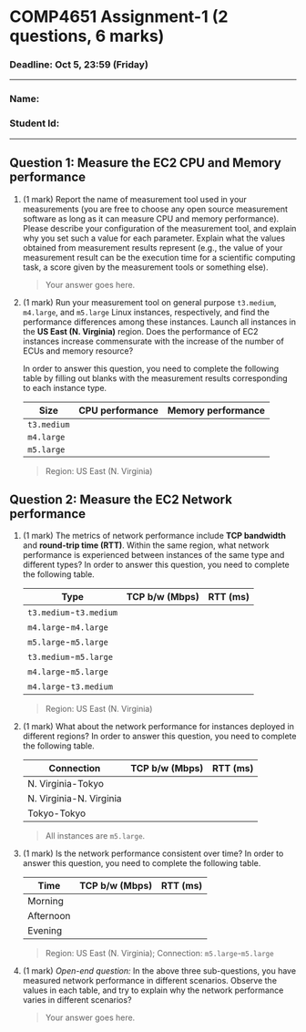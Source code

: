 # COMP4651 Assignment-1 (2 questions, 6 marks)

### Deadline: Oct 5, 23:59 (Friday)
---

### Name:
### Student Id:
---

## Question 1: Measure the EC2 CPU and Memory performance

1. (1 mark) Report the name of measurement tool used in your measurements (you are free to choose any open source measurement software as long as it can measure CPU and memory performance). Please describe your configuration of the measurement tool, and explain why you set such a value for each parameter. Explain what the values obtained from measurement results represent (e.g., the value of your measurement result can be the execution time for a scientific computing task, a score given by the measurement tools or something else).

    > Your answer goes here.

2. (1 mark) Run your measurement tool on general purpose `t3.medium`, `m4.large`, and `m5.large` Linux instances, respectively, and find the performance differences among these instances. Launch all instances in the **US East (N. Virginia)** region. Does the performance of EC2 instances increase commensurate with the increase of the number of ECUs and memory resource?  

    In order to answer this question, you need to complete the following table by filling out blanks with the measurement results corresponding to each instance type.

    | Size      | CPU performance | Memory performance |
    |-----------|-----------------|--------------------|
    | `t3.medium` |                 |                    |
    | `m4.large`  |                 |                    |
    | `m5.large` |                 |                    |
 
    > Region: US East (N. Virginia)

## Question 2: Measure the EC2 Network performance

1. (1 mark) The metrics of network performance include **TCP bandwidth** and **round-trip time (RTT)**. Within the same region, what network performance is experienced between instances of the same type and different types? In order to answer this question, you need to complete the following table.  

    | Type          | TCP b/w (Mbps) | RTT (ms) |
    |---------------|----------------|----------|
    | `t3.medium`-`t3.medium` |                |          |
    | `m4.large`-`m4.large`  |                |          |
    | `m5.large`-`m5.large` |                |          |
    | `t3.medium`-`m5.large`   |                |          |
    | `m4.large`-`m5.large`  |                |          |
    | `m4.large`-`t3.medium` |                |          |

    > Region: US East (N. Virginia)

2. (1 mark) What about the network performance for instances deployed in different regions? In order to answer this question, you need to complete the following table.

    | Connection | TCP b/w (Mbps)  | RTT (ms) |
    |------------|-----------------|--------------------|
    | N. Virginia-Tokyo |                 |                    |
    | N. Virginia-N. Virginia  |                 |                    |
    | Tokyo-Tokyo |                 |                    |
 
    > All instances are `m5.large`.
 
3. (1 mark) Is the network performance consistent over time? In order to answer this question, you need to complete the following table.

    | Time | TCP b/w (Mbps)  | RTT (ms) |
    |------------|-----------------|--------------------|
    | Morning |                 |                    |
    | Afternoon  |                 |                    |
    | Evening |                 |                    |
 
    > Region: US East (N. Virginia); Connection: `m5.large`-`m5.large`
 
4. (1 mark) *Open-end question:* In the above three sub-questions, you have measured network performance in different scenarios. Observe the values in each table, and try to explain why the network performance varies in different scenarios?

    > Your answer goes here.

